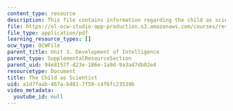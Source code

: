 ```yaml
---
content_type: resource
description: This file contains information regarding the child as scientist.
file: https://ol-ocw-studio-app-production.s3.amazonaws.com/courses/res-9-003-brains-minds-and-machines-summer-course-summer-2015/a1d7faab467ab4017f59c4f6fc23539b_MITRES_9_003SUM15_Lec3-5.pdf
file_type: application/pdf
learning_resource_types: []
ocw_type: OCWFile
parent_title: Unit 3. Development of Intelligence
parent_type: SupplementalResourceSection
parent_uid: 94e8157f-d23e-186e-1a9d-9a3ad7db02e4
resourcetype: Document
title: The Child as Scientist
uid: a1d7faab-467a-b401-7f59-c4f6fc23539b
video_metadata:
  youtube_id: null
---
```

